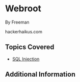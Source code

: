 # Webroot

By Freeman



hackerhaikus.com
## Topics Covered

- [SQL Injection](/web-exploitation/sql-injection/what-is-sql-injection/)
## Additional Information


